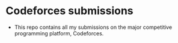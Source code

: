 # Codeforces submissions
* This repo contains all my submissions on the major competitive programming platform, Codeforces.
